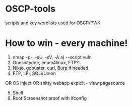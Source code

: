 # OSCP-tools
scripts and key wordlists used for OSCP/PWK

# How to win - every machine!
1. nmap -p-, -sU, -sV, -A
a) --script vuln
2. Onesixtyone, enum4linux,
FTP?
3. Nikto, gobuster, curl,
Burp if needed
4. FTP, LFI, SQLi/Union 

OR 
OS Inject
OR 
shitty webapp exploit - view pagesource

5. Shell
6. Root
Screenshot proof with ifconfig
